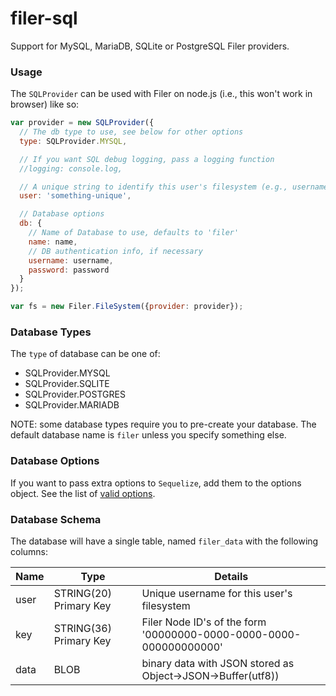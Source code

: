 filer-sql
=========

Support for MySQL, MariaDB, SQLite or PostgreSQL Filer providers.

### Usage

The `SQLProvider` can be used with Filer on node.js (i.e., this won't work in
browser) like so:

```js
var provider = new SQLProvider({
  // The db type to use, see below for other options
  type: SQLProvider.MYSQL,

  // If you want SQL debug logging, pass a logging function
  //logging: console.log,

  // A unique string to identify this user's filesystem (e.g., username)
  user: 'something-unique',

  // Database options
  db: {
    // Name of Database to use, defaults to 'filer'
    name: name,
    // DB authentication info, if necessary
    username: username,
    password: password
  }
});

var fs = new Filer.FileSystem({provider: provider});
```

### Database Types

The `type` of database can be one of:

* SQLProvider.MYSQL
* SQLProvider.SQLITE
* SQLProvider.POSTGRES
* SQLProvider.MARIADB

NOTE: some database types require you to pre-create your database. The default
database name is `filer` unless you specify something else.

### Database Options

If you want to pass extra options to `Sequelize`, add them to the options object.
See the list of [valid options](http://sequelizejs.com/docs/1.7.8/usage#options).

### Database Schema

The database will have a single table, named `filer_data` with the following columns:

|Name|Type                  |Details                                                           |
-----|----------------------|------------------------------------------------------------------|
|user|STRING(20) Primary Key|Unique username for this user's filesystem                        |
|key |STRING(36) Primary Key|Filer Node ID's of the form '00000000-0000-0000-0000-000000000000'|
|data|BLOB                  |binary data with JSON stored as Object->JSON->Buffer(utf8))       |

